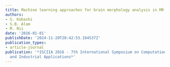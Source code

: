 ```yaml
---
title: Machine learning approaches for brain morphology analysis in MR images
authors:
- S. Kobashi
- S.B. Alam
- M. Nii
date: '2016-01-01'
publishDate: '2024-11-20T20:42:53.194537Z'
publication_types:
- article-journal
publication: '*ISCIIA 2016 - 7th International Symposium on Computational Intelligence
  and Industrial Applications*'
---
```

